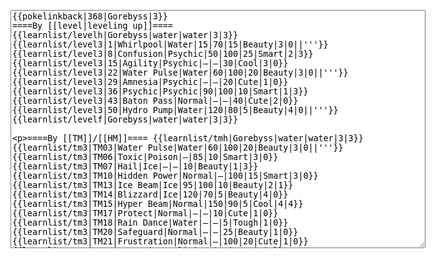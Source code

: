 </p><textarea readonly="" accesskey="," id="wpTextbox1" cols="80" rows="25" style="" class="mw-editfont-monospace" lang="en" dir="ltr" name="wpTextbox1">{{pokelinkback|368|Gorebyss|3}}
====By [[level|leveling up]]====
{{learnlist/levelh|Gorebyss|water|water|3|3}}
{{learnlist/level3|1|Whirlpool|Water|15|70|15|Beauty|3|0||'''}}
{{learnlist/level3|8|Confusion|Psychic|50|100|25|Smart|2|3}}
{{learnlist/level3|15|Agility|Psychic|—|—|30|Cool|3|0}}
{{learnlist/level3|22|Water Pulse|Water|60|100|20|Beauty|3|0||'''}}
{{learnlist/level3|29|Amnesia|Psychic|—|—|20|Cute|1|0}}
{{learnlist/level3|36|Psychic|Psychic|90|100|10|Smart|1|3}}
{{learnlist/level3|43|Baton Pass|Normal|—|—|40|Cute|2|0}}
{{learnlist/level3|50|Hydro Pump|Water|120|80|5|Beauty|4|0||'''}}
{{learnlist/levelf|Gorebyss|water|water|3|3}}

====By [[TM]]/[[HM]]====
{{learnlist/tmh|Gorebyss|water|water|3|3}}
{{learnlist/tm3|TM03|Water Pulse|Water|60|100|20|Beauty|3|0||'''}}
{{learnlist/tm3|TM06|Toxic|Poison|—|85|10|Smart|3|0}}
{{learnlist/tm3|TM07|Hail|Ice|—|—|10|Beauty|1|3}}
{{learnlist/tm3|TM10|Hidden Power|Normal|—|100|15|Smart|3|0}}
{{learnlist/tm3|TM13|Ice Beam|Ice|95|100|10|Beauty|2|1}}
{{learnlist/tm3|TM14|Blizzard|Ice|120|70|5|Beauty|4|0}}
{{learnlist/tm3|TM15|Hyper Beam|Normal|150|90|5|Cool|4|4}}
{{learnlist/tm3|TM17|Protect|Normal|—|—|10|Cute|1|0}}
{{learnlist/tm3|TM18|Rain Dance|Water|—|—|5|Tough|1|0}}
{{learnlist/tm3|TM20|Safeguard|Normal|—|—|25|Beauty|1|0}}
{{learnlist/tm3|TM21|Frustration|Normal|—|100|20|Cute|1|0}}
{{learnlist/tm3|TM27|Return|Normal|—|100|20|Cute|1|0}}
{{learnlist/tm3|TM29|Psychic|Psychic|90|100|10|Smart|1|3}}
{{learnlist/tm3|TM30|Shadow Ball|Ghost|80|100|15|Smart|3|0}}
{{learnlist/tm3|TM32|Double Team|Normal|—|—|15|Cool|2|0}}
{{learnlist/tm3|TM42|Facade|Normal|70|100|20|Cute|2|0}}
{{learnlist/tm3|TM43|Secret Power|Normal|70|100|20|Smart|1|0}}
{{learnlist/tm3|TM44|Rest|Psychic|—|—|10|Cute|2|0}}
{{learnlist/tm3|TM45|Attract|Normal|—|100|15|Cute|2|0}}
{{learnlist/tm3|HM03|Surf|Water|95|100|15|Beauty|3|0||'''}}
{{learnlist/tm3|HM07|Waterfall|Water|80|100|15|Tough|2|0||'''}}
{{learnlist/tm3|HM08|Dive|Water|60|100|10|Beauty|2|0||'''}}
{{learnlist/tmf|Gorebyss|water|water|3|3}}

====By {{pkmn|breeding}}====
{{learnlist/breedh|Gorebyss|water|water|3|3}}
{{learnlist/breed3|{{MSP/3|222|Corsola}}|Barrier|Psychic|—|—|30|Cool|1|0|*}}
{{learnlist/breed3|{{MSP/3|060|Poliwag}}{{MSP/3|061|Poliwhirl}}{{MSP/3|062|Poliwrath}}{{MSP/3|186|Politoed}}{{MSP/3|131|Lapras}}{{MSP/3|363|Spheal}}&lt;br>{{MSP/3|364|Sealeo}}{{MSP/3|365|Walrein}}|Body Slam|Normal|85|100|15|Tough|1|4}}
{{learnlist/breed3|{{MSP/3|131|Lapras}}{{MSP/3|226|Mantine}}|Confuse Ray|Ghost|—|100|10|Smart|3|0}}
{{learnlist/breed3|{{MSP/3|194|Wooper}}{{MSP/3|195|Quagsire}}{{MSP/3|258|Mudkip}}{{MSP/3|259|Marshtomp}}{{MSP/3|260|Swampert}}{{MSP/3|369|Relicanth}}|Mud Sport|Ground|—|—|15|Cute|4|0}}
{{learnlist/breed3|{{MSP/3|222|Corsola}}{{MSP/3|350|Milotic}}|Refresh|Normal|—|—|20|Cute|1|0}}
{{learnlist/breed3|{{MSP/3|278|Wingull}}{{MSP/3|279|Pelipper}}|Supersonic|Normal|—|55|20|Smart|3|0}}
{{learnlist/breedf|Gorebyss|water|water|3|3}}

====By [[Move Tutor|tutoring]]====
{{learnlist/tutorh|Gorebyss|water|water|3|3}}
{{learnlist/tutor3|Body Slam|Normal|85|100|15|Tough|1|4|||yes|yes|yes}}
{{learnlist/tutor3|Double-Edge|Normal|120|100|15|Tough|6|0|||yes|yes|yes}}
{{learnlist/tutor3|Endure|Normal|—|—|10|Tough|2|0|||no|yes|no}}
{{learnlist/tutor3|Icy Wind|Ice|55|95|15|Beauty|1|3|||no|yes|yes}}
{{learnlist/tutor3|Mimic|Normal|—|—|10|Cute|1|0|||yes|yes|yes}}
{{learnlist/tutor3|Mud-Slap|Ground|20|100|10|Cute|2|1|||no|yes|no}}
{{learnlist/tutor3|Sleep Talk|Normal|—|—|10|Cute|3|0|||no|yes|no}}
{{learnlist/tutor3|Snore|Normal|40|100|15|Cute|4|0|||no|yes|no}}
{{learnlist/tutor3|Substitute|Normal|—|—|10|Smart|2|0|||yes|yes|yes}}
{{learnlist/tutor3|Swagger|Normal|—|90|15|Cute|2|0|||no|yes|yes}}
{{learnlist/tutor3|Swift|Normal|60|—|20|Cool|2|0|||no|yes|no}}
{{learnlist/tutorf|Gorebyss|water|water|3|3}}

====By a prior [[evolution]]====
{{Learnlist/prevoh|Gorebyss|Water|Water|3|3}}
{{Learnlist/prevo3|366|Clamperl|||||Clamp|Water|35|75|10|Tough|3|0|'''}}
{{Learnlist/prevo3|366|Clamperl|||||Iron Defense|Steel|—|—|15|Tough|1|0}}
{{Learnlist/prevo3|366|Clamperl|||||Water Gun|Water|40|100|25|Cute|4|0|'''}}
{{Learnlist/prevof|Gorebyss|Water|Water|3|3}}

[[fr:Rosabyss/Génération 3]]
[[it:Gorebyss/Mosse apprese in terza generazione]]
[[ja:サクラビス/第六世代以前のおぼえるわざ]]
[[zh:樱花鱼/第三世代招式表]]

